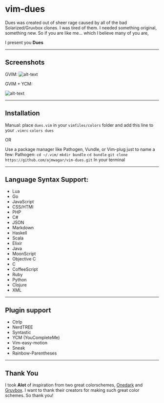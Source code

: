 # vim-dues

Dues was created out of sheer rage caused by all of the bad Solarized/Gruvbox clones.
I was tired of them. I needed something original, something new. So if you are like me...
which I believe many of you are, 

I present you **Dues** 

---


## Screenshots

GVIM: 
![alt-text](https://github.com/ajmwagar/vim-dues/blob/master/screencaps/ScreencapYCM.png "Dues Colorscheme")

GVIM + YCM:

![alt-text](https://github.com/ajmwagar/vim-dues/blob/master/screencaps/Dues.png "Dues Colorscheme")

---

## Installation

Manual: place `dues.vim` in your `vimfiles/colors` folder and add this line to your `.vimrc`
`colors dues`

OR 

Use a package manager like Pathogen, Vundle, or Vim-plug just to name a few:
Pathogen:
`cd ~/.vim/`
`mkdir bundle`
`cd bundle`
`git clone https://github.com/ajmwagar/vim-dues.git`
In your terminal

---


## Language Syntax Support:

- Lua
- Go
- JavaScript
- CSS/HTMl
- PHP
- C#
- JSON
- Markdown
- Haskell
- Scala
- Elixir
- Java
- MoonScript
- Objective C
- C
- CoffeeScript
- Ruby
- Python
- Clojure
- XML

---

## Plugin support

- Ctrlp
- NerdTREE
- Syntastic
- YCM (YouCompleteMe)
- Vim-easy-motion
- Sneak
- Rainbow-Parentheses

---

## Thank You
I took **Alot** of inspiration from two great colorschemes, 
[Onedark](https://github.com/joshdick/onedark.vim) and
[Gruvbox](https://github.com/morhetz/gruvbox). I want to thank their creators for making such great
color schemes. So thank you!
